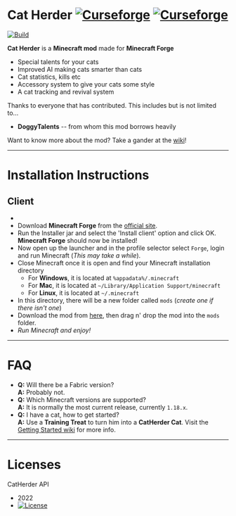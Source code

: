 Cat Herder [![Curseforge](http://cf.way2muchnoise.eu/full_cat-herder_downloads.svg)](https://minecraft.curseforge.com/projects/cat-herder) [![Curseforge](http://cf.way2muchnoise.eu/versions/For%20cat-herder_all.svg)](https://minecraft.curseforge.com/projects/cat-herder)
===========

[![Build](https://github.com/sweetrpg/CatHerder/actions/workflows/gradle.yml/badge.svg)](https://github.com/sweetrpg/CatHerder/actions/workflows/gradle.yml)

**Cat Herder** is a **Minecraft mod** made for **Minecraft Forge**

* Special talents for your cats
* Improved AI making cats smarter than cats
* Cat statistics, kills etc
* Accessory system to give your cats some style
* A cat tracking and revival system

Thanks to everyone that has contributed. This includes but is not limited to...
* **DoggyTalents** -- from whom this mod borrows heavily 

Want to know more about the mod? Take a gander at the [wiki](https://github.com/sweetrpg/CatHerder/wiki)!

-----------------

# Installation Instructions

## Client
- 
- Download **Minecraft Forge** from the [official site](https://files.minecraftforge.net/).
- Run the Installer jar and select the 'Install client' option and click OK. **Minecraft Forge** should now be installed!
- Now open up the launcher and in the profile selector select ```Forge```, login and run Minecraft (*This may take a while*).
- Close Minecraft once it is open and find your Minecraft installation directory
  - For **Windows**, it is located at ```%appadata%/.minecraft```
  - For **Mac**, it is located at ````~/Library/Application Support/minecraft````
  - For **Linux**, it is located at ```~/.minecraft``` 
- In this directory, there will be a new folder called ```mods``` (*create one if there isn't one*)
- Download the mod from [here](https://www.curseforge.com/minecraft/mc-mods/cat-herder/files), then drag n' drop the mod into the ```mods``` folder.
- *Run Minecraft and enjoy!*

-----------------

# FAQ

 - **Q:** Will there be a Fabric version?  
   **A:** Probably not.
 - **Q:** Which Minecraft versions are supported?  
   **A:** It is normally the most current release, currently `1.18.x`.
 - **Q:** I have a cat, how to get started?  
   **A:** Use a **Training Treat** to turn him into a **CatHerder Cat**. Visit the [Getting Started wiki](https://github.com/sweetrpg/CatHerder/wiki/Getting-Started) for more info.

-----------------

# Licenses

CatHerder API
 - 2022
 - [![License](https://img.shields.io/badge/License-MIT-green.svg?style=flat-square)](http://opensource.org/licenses/MIT)
